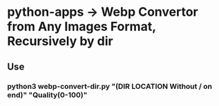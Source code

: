 # python-apps -> Webp Convertor from Any Images Format, Recursively by dir

## Use

### python3 webp-convert-dir.py "(DIR LOCATION Without / on end)" "Quality(0-100)"

